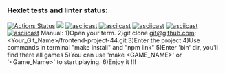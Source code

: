 ### Hexlet tests and linter status:
[![Actions Status](https://github.com/AndryushchenkoAnton/frontend-project-44/workflows/hexlet-check/badge.svg)](https://github.com/AndryushchenkoAnton/frontend-project-44/actions)
<a href="https://codeclimate.com/github/AndryushchenkoAnton/frontend-project-44/maintainability"><img src="https://api.codeclimate.com/v1/badges/f65de0db48c5c815e951/maintainability" /></a>
[![asciicast](https://asciinema.org/a/1sO82JGo3DBTtHGguvNh9Ly4D.svg)](https://asciinema.org/a/1sO82JGo3DBTtHGguvNh9Ly4D)
[![asciicast](https://asciinema.org/a/78Q0eO6Dm7pULg6nzLXQ1IsqN.svg)](https://asciinema.org/a/78Q0eO6Dm7pULg6nzLXQ1IsqN)
[![asciicast](https://asciinema.org/a/SHPtOpmy9GLiahb9g3L78VIJ4.svg)](https://asciinema.org/a/SHPtOpmy9GLiahb9g3L78VIJ4)
[![asciicast](https://asciinema.org/a/ThKj1CLcSaPvj34JSyqDR7XOH.svg)](https://asciinema.org/a/ThKj1CLcSaPvj34JSyqDR7XOH)
[![asciicast](https://asciinema.org/a/qx35SOgU5b167epoooy3kJBpI.svg)](https://asciinema.org/a/qx35SOgU5b167epoooy3kJBpI)
Manual:
1)Open  your term.
2)git clone git@github.com:<Your_Git_Name>/frontend-project-44.git
3)Enter the project
4)Use commands in terminal "make install" and "npm link"
5)Enter 'bin' dir, you'll find there all games
5)You can use 'make <GAME_NAME>' or '<Game_Name>' to start playing.
6)Enjoy it !!!